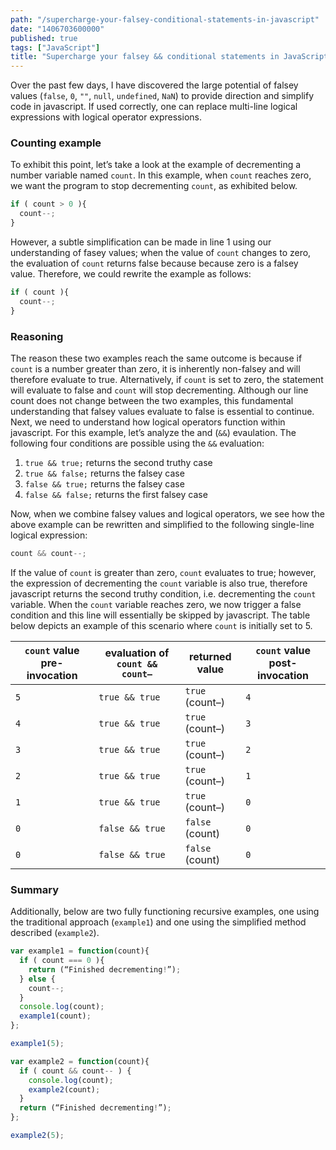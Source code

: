 ```yaml
---
path: "/supercharge-your-falsey-conditional-statements-in-javascript"
date: "1406703600000"
published: true
tags: ["JavaScript"]
title: "Supercharge your falsey && conditional statements in JavaScript"
---
```


Over the past few days, I have discovered the large potential of falsey values (`false`, `0`, `""`, `null`, `undefined`, `NaN`) to provide direction and simplify code in javascript.  If used correctly, one can replace multi-line logical expressions with logical operator expressions.

### Counting example

To exhibit this point, let’s take a look at the example of decrementing a number variable named `count`.  In this example, when `count` reaches zero, we want the program to stop decrementing `count`, as exhibited below.

```javascript
if ( count > 0 ){
  count--;
}
```

However, a subtle simplification can be made in line 1 using our understanding of fasey values; when the value of `count` changes to zero, the evaluation of `count` returns false because because zero is a falsey value.  Therefore, we could rewrite the example as follows:

```javascript
if ( count ){
  count--;
}
```

### Reasoning

The reason these two examples reach the same outcome is because if `count` is a number greater than zero, it is inherently non-falsey and will therefore evaluate to true.  Alternatively, if `count` is set to zero, the statement will evaluate to false and `count` will stop decrementing.  Although our line count does not change between the two examples, this fundamental understanding that falsey values evaluate to false is essential to continue.  Next, we need to understand how logical operators function within javascript.  For this example, let’s analyze the and (`&&`) evaulation.  The following four conditions are possible using the `&&` evaluation:

1. `true && true;`      returns the second truthy case
2. `true && false;`     returns the falsey case
3. `false && true;`     returns the falsey case
4. `false && false;`    returns the first falsey case

Now, when we combine falsey values and logical operators, we see how the above example can be rewritten and simplified to the following single-line logical expression:

```javascript
count && count--;
```

If the value of `count` is greater than zero, `count` evaluates to true; however, the expression of decrementing the `count` variable is also true, therefore javascript returns the second truthy condition, i.e. decrementing the `count` variable.  When the `count` variable reaches zero, we now trigger a false condition and this line will essentially be skipped by javascript.  The table below depicts an example of this scenario where `count` is initially set to 5.

`count` value pre-invocation | evaluation of `count && count–` | returned value | `count` value post-invocation
------------ | ------------- | ------------- | -------------
`5` | `true && true` | `true` (count–) | `4`
`4` | `true && true` | `true` (count–) | `3`
`3` | `true && true` | `true` (count–) | `2`
`2` | `true && true` | `true` (count–) | `1`
`1` | `true && true` | `true` (count–) | `0`
`0` | `false && true` | `false` (count) | `0`
`0` | `false && true` | `false` (count) | `0`

### Summary
Additionally, below are two fully functioning recursive examples, one using the traditional approach (`example1`) and one using the simplified method described (`example2`).

```javascript
var example1 = function(count){
  if ( count === 0 ){
    return (“Finished decrementing!”);
  } else {
    count--;
  }
  console.log(count);
  example1(count);
};

example1(5);
```

```javascript
var example2 = function(count){
  if ( count && count-- ) {
    console.log(count);
    example2(count);
  }
  return (“Finished decrementing!”);
};

example2(5);
```
